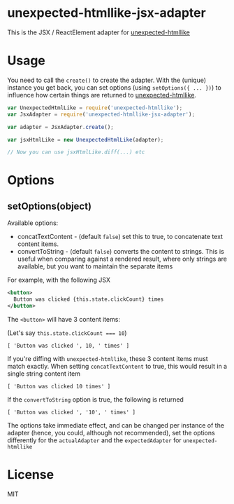 # unexpected-htmllike-jsx-adapter

This is the JSX / ReactElement adapter for [unexpected-htmllike](https://github.com/bruderstein/unexpected-htmllike)

# Usage

You need to call the `create()` to create the adapter.  With the (unique) instance you get back, you can set
options (using `setOptions({ ... })`) to influence how certain things are returned to 
[unexpected-htmllike](https://github.com/bruderstein/unexpected-htmllike). 

```js
var UnexpectedHtmlLike = require('unexpected-htmllike');
var JsxAdapter = require('unexpected-htmllike-jsx-adapter');

var adapter = JsxAdapter.create();

var jsxHtmlLike = new UnexpectedHtmlLike(adapter);

// Now you can use jsxHtmlLike.diff(...) etc

```

# Options

## setOptions(object)

Available options: 
* concatTextContent - (default `false`) set this to true, to concatenate text content items.
* convertToString - (default `false`) converts the content to strings. This is useful when comparing against a rendered
result, where only strings are available, but you want to maintain the separate items

For example, with the following JSX
```xml
<button>
  Button was clicked {this.state.clickCount} times
</button>
```

The `<button>` will have 3 content items:

(Let's say `this.state.clickCount === 10`)

`[ 'Button was clicked ', 10, ' times' ]`

If you're diffing with `unexpected-htmllike`, these 3 content items must match exactly. When setting `concatTextContent` 
to true, this would result in a single string content item

`[ 'Button was clicked 10 times' ]`

If the `convertToString` option is true, the following is returned 

`[ 'Button was clicked ', '10', ' times' ]`

The options take immediate effect, and can be changed per instance of the adapter (hence, you could, although not recommended),
set the options differently for the `actualAdapter` and the `expectedAdapter` for `unexpected-htmllike`

# License

MIT
